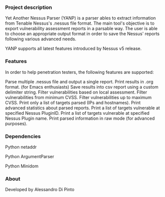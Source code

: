 <h3>Project description</h3>

Yet Another Nessus Parser (YANP) is a parser ables to extract information from Tenable Nessus's .nessus file format. The main tool's objective is to export vulnerability assessment reports in a parsable way. The user is able to choose an appropriate  output format in order to save the Nessus' reports following various advanced needs.

YANP supports all latest features introduced by Nessus v5 release.

<h3>Features</h3>

In order to help penetration testers, the following features are supported:

Parse multiple .nessus file and output a single report.
Print results in .org format. (for Emacs enthusiasts)
Save results into csv report using a custom delimiter string.
Filter vulnerabilities based on local assessment.
Filter vulnerabilities from minimum CVSS.
Filter vulnerabilities up to maximum CVSS.
Print only a list of targets parsed (IPs and hostnames).
Print advanced statistics about parsed reports.
Print a list of targets vulnerable at specified Nessus PluginID.
Print a list of targets vulnerable at specified Nessus Plugin name.
Print parsed information in raw mode (for advanced purposes).

<h3>Dependencies</h3>

Python netaddr

Python ArgumentParser

Python Minidom

<h3>About</h3>

Developed by Alessandro Di Pinto
